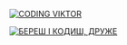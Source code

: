 [![CODING VIKTOR](https://img.youtube.com/vi/e8FkMUdzUnc/0.jpg)](https://www.youtube.com/watch?v=e8FkMUdzUnc&feature=youtu.be)

[![БЕРЕШ І КОДИШ, ДРУЖЕ](https://img.youtube.com/vi/AL_aCvKf9pE/0.jpg)](https://www.youtube.com/watch?v=AL_aCvKf9pE&ab_channel=ViktorDiadkov)
